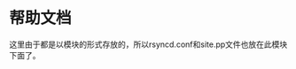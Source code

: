 帮助文档
==========================================================

这里由于都是以模块的形式存放的，所以rsyncd.conf和site.pp文件也放在此模块下面了。